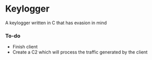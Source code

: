 # Keylogger
A keylogger written in C that has evasion in mind


### To-do

- Finish client
- Create a C2 which will process the traffic generated by the client
